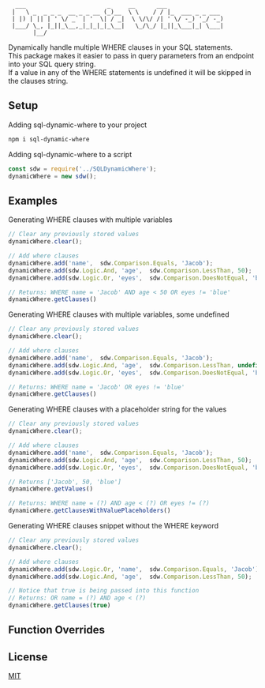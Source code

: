```
  ___                       _     __      ___                
 |   \ _  _ _ _  __ _ _ __ (_)__  \ \    / / |_  ___ _ _ ___ 
 | |) | || | ' \/ _` | '  \| / _|  \ \/\/ /| ' \/ -_) '_/ -_)
 |___/ \_, |_||_\__,_|_|_|_|_\__|   \_/\_/ |_||_\___|_| \___|
       |__/                                                            
```

Dynamically handle multiple WHERE clauses in your SQL statements.  
This package makes it easier to pass in query parameters from an endpoint into your SQL query string.  
If a value in any of the WHERE statements is undefined it will be skipped in the clauses string.

## Setup
Adding sql-dynamic-where to your project
```bash
npm i sql-dynamic-where
```
Adding sql-dynamic-where to a script
```js
const sdw = require('../SQLDynamicWhere');
dynamicWhere = new sdw();
```
## Examples
Generating WHERE clauses with multiple variables
```js
// Clear any previously stored values
dynamicWhere.clear();

// Add where clauses
dynamicWhere.add('name',  sdw.Comparison.Equals, 'Jacob');
dynamicWhere.add(sdw.Logic.And, 'age',  sdw.Comparison.LessThan, 50);
dynamicWhere.add(sdw.Logic.Or, 'eyes',  sdw.Comparison.DoesNotEqual, 'blue');

// Returns: WHERE name = 'Jacob' AND age < 50 OR eyes != 'blue'
dynamicWhere.getClauses() 
```

Generating WHERE clauses with multiple variables, some undefined
```js
// Clear any previously stored values
dynamicWhere.clear();

// Add where clauses
dynamicWhere.add('name',  sdw.Comparison.Equals, 'Jacob');
dynamicWhere.add(sdw.Logic.And, 'age',  sdw.Comparison.LessThan, undefined);
dynamicWhere.add(sdw.Logic.Or, 'eyes',  sdw.Comparison.DoesNotEqual, 'blue');

// Returns: WHERE name = 'Jacob' OR eyes != 'blue'
dynamicWhere.getClauses() 
```

Generating WHERE clauses with a placeholder string for the values
```js
// Clear any previously stored values
dynamicWhere.clear();

// Add where clauses
dynamicWhere.add('name',  sdw.Comparison.Equals, 'Jacob');
dynamicWhere.add(sdw.Logic.And, 'age',  sdw.Comparison.LessThan, 50);
dynamicWhere.add(sdw.Logic.Or, 'eyes',  sdw.Comparison.DoesNotEqual, 'blue');

// Returns ['Jacob', 50, 'blue']
dynamicWhere.getValues()

// Returns: WHERE name = (?) AND age < (?) OR eyes != (?)
dynamicWhere.getClausesWithValuePlaceholders()
```

Generating WHERE clauses snippet without the WHERE keyword
```js
// Clear any previously stored values
dynamicWhere.clear();

// Add where clauses
dynamicWhere.add(sdw.Logic.Or, 'name',  sdw.Comparison.Equals, 'Jacob');
dynamicWhere.add(sdw.Logic.And, 'age',  sdw.Comparison.LessThan, 50);

// Notice that true is being passed into this function
// Returns: OR name = (?) AND age < (?)
dynamicWhere.getClauses(true)
```


## Function Overrides




## License

[MIT](https://choosealicense.com/licenses/mit/)